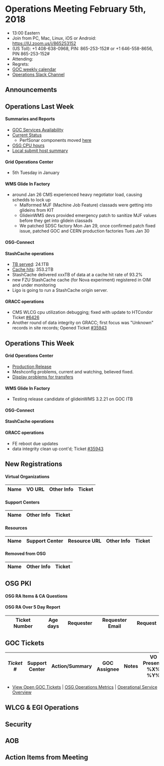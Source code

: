 # Operations Meeting February 5th, 2018
   * 13:00 Eastern 
   * Join from PC, Mac, Linux, iOS or Android: https://IU.zoom.us/j/865253152
   * (US Toll): +1 408-638-0968, PIN: 865-253-152# or +1 646-558-8656, PIN 865-253-152#
   * Attending:
   * Regrets:
   * [GOC weekly calendar](http://www.google.com/calendar/embed?src=c1htpcfoe6btrtc7n3uddg8mvs%40group.calendar.google.com&ctz=America/New_York)
   * [Operations Slack Channel](https://opensciencegrid.slack.com/messages/C5GAYBGA0/)

## Announcements
   
## Operations Last Week

#### Summaries and Reports
   * [GOC Services Availability](http://monitor.grid.iu.edu/availability/avail_week_overview.html)
   * [Current Status](http://monitor.grid.iu.edu/availability/production.html)
      * PerfSonar components moved [here](http://monitor.grid.iu.edu/availability/perfsonar.html)
   * [OSG CPU hours](http://tinyurl.com/mf96b88)
   * [Local submit host summary](http://osg-flock.grid.iu.edu/overview/)
   
#### Grid Operations Center
   * 5th Tuesday in January
   
#### WMS Glide In Factory
   * around Jan 26 CMS experienced heavy negotiator load, causing schedds to lock up
      * Malformed MJF (Machine Job Feature) classads were getting into glideins from KIT
      * GlideinWMS devs provided emergency patch to sanitize MJF values before they get into glidein classads
      * We patched SDSC factory Mon Jan 29, once confirmed patch fixed issue, patched GOC and CERN production factories Tues Jan 30 

#### OSG-Connect
 
#### StashCache operations
   * [TB served](http://tinyurl.com/ydaereyo): 24.1TB
   * [Cache hits](http://tinyurl.com/ydaereyo): 353.2TB 
   * StashCache delivered xxxTB of data at a cache hit rate of 93.2%
   * new FZU StashCache cache (for Nova experiment) registered in OIM and under monitoring
   * Ligo is going to run a StashCache origin server.
   
####  GRACC operations
   * CMS WLCG cpu utilization debugging; fixed with update to HTCondor Ticket [#6426](https://htcondor-wiki.cs.wisc.edu/index.cgi/tktview?tn=6426)
   * Another round of data integrity on GRACC; first focus was "Unknown" records in site records; Opened Ticket [#35943](https://ticket.grid.iu.edu/35943)

## Operations This Week
   
#### Grid Operations Center
   * [Production Release](http://osggoc.blogspot.com/2018/01/operations-service-update-tuesday_30.html)
   * Meshconfig problems, current and watching, believed fixed.
   * [Display problems for transfers](https://ticket.grid.iu.edu/35731)
   
#### WMS Glide In Factory
   * Testing release candidate of glideinWMS 3.2.21 on GOC ITB
   
#### OSG-Connect 
   
#### StashCache operations

#### GRACC operations
   * FE reboot due updates
   * data integrity clean up cont'd; Ticket [#35943](https://ticket.grid.iu.edu/35943)

## New Registrations

#### Virtual Organizations
| Name | VO URL | Other Info | Ticket |
| ---- | ------ | ---------- | ------ |

#### Support Centers
| Name | Other Info | Ticket |
| ---- | ---------- | ------ |

#### Resources
| Name | Support Center | Resource URL | Other Info | Ticket |
| ---- | -------------- | ------------ | ---------- | ------ |


#### Removed from OSG
| Name | Other Info | Ticket |
| ---- | ---------- | ------ |

## OSG PKI

#### OSG RA Items & CA Questions

#### OSG RA Over 5 Day Report
| Ticket Number	|Age days	|Requester	|Requester Email		|Request |
| --------- | ------- | --------- | ----------------- | ------ |


## GOC Tickets

| *Ticket #* | Support Center | Action/Summary | GOC Assignee | Notes | VO Present? %X% %Y%|
| ---------- | -------------- | -------------- | ------------ | ----- | ------------------ |

   * [View Open GOC Tickets](https://ticket.grid.iu.edu/goc/list/open) | [OSG Operations Metrics](https://twiki.grid.iu.edu/bin/view/Operations/TicketReports) | [Operational Service Overview](http://myosg.grid.iu.edu/miscstatus?count_sg_1&count_active=on&count_enabled=on&datasource=status)


## WLCG & EGI Operations

## Security 

## AOB
   
## Action Items from Meeting

   
